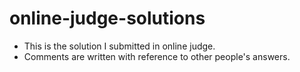 # online-judge-solutions

* This is the solution I submitted in online judge.
* Comments are written with reference to other people's answers.